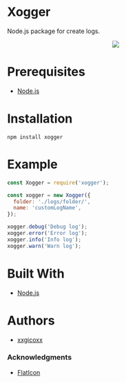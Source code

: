 # Xogger
Node.js package for create logs.

<p align="center">
  <img src="https://i.imgur.com/roVm6b6.png">
</p>

# Prerequisites
* [Node.js](https://nodejs.org/en/)

# Installation
````
npm install xogger
````

# Example
```javascript
const Xogger = require('xogger');

const xogger = new Xogger({
  folder: './logs/folder/',
  name: 'customLogName',
});

xogger.debug('Debug log');
xogger.error('Error log');
xogger.info('Info log');
xogger.warn('Warn log');
```

# Built With
* [Node.js](https://nodejs.org/en/)

# Authors
* [xxgicoxx](https://github.com/xxgicoxx)

### Acknowledgments
* [FlatIcon](https://www.flaticon.com/)